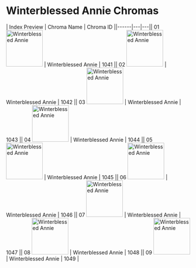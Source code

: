 # Winterblessed Annie Chromas

| Index  Preview | Chroma Name | Chroma ID ||------|---|---|| 01  <img src='https://raw.communitydragon.org/latest/plugins/rcp-be-lol-game-data/global/default/v1/champion-chroma-images/1/1041.png' alt='Winterblessed Annie' width='100'> | Winterblessed Annie | 1041 || 02  <img src='https://raw.communitydragon.org/latest/plugins/rcp-be-lol-game-data/global/default/v1/champion-chroma-images/1/1042.png' alt='Winterblessed Annie' width='100'> | Winterblessed Annie | 1042 || 03  <img src='https://raw.communitydragon.org/latest/plugins/rcp-be-lol-game-data/global/default/v1/champion-chroma-images/1/1043.png' alt='Winterblessed Annie' width='100'> | Winterblessed Annie | 1043 || 04  <img src='https://raw.communitydragon.org/latest/plugins/rcp-be-lol-game-data/global/default/v1/champion-chroma-images/1/1044.png' alt='Winterblessed Annie' width='100'> | Winterblessed Annie | 1044 || 05  <img src='https://raw.communitydragon.org/latest/plugins/rcp-be-lol-game-data/global/default/v1/champion-chroma-images/1/1045.png' alt='Winterblessed Annie' width='100'> | Winterblessed Annie | 1045 || 06  <img src='https://raw.communitydragon.org/latest/plugins/rcp-be-lol-game-data/global/default/v1/champion-chroma-images/1/1046.png' alt='Winterblessed Annie' width='100'> | Winterblessed Annie | 1046 || 07  <img src='https://raw.communitydragon.org/latest/plugins/rcp-be-lol-game-data/global/default/v1/champion-chroma-images/1/1047.png' alt='Winterblessed Annie' width='100'> | Winterblessed Annie | 1047 || 08  <img src='https://raw.communitydragon.org/latest/plugins/rcp-be-lol-game-data/global/default/v1/champion-chroma-images/1/1048.png' alt='Winterblessed Annie' width='100'> | Winterblessed Annie | 1048 || 09  <img src='https://raw.communitydragon.org/latest/plugins/rcp-be-lol-game-data/global/default/v1/champion-chroma-images/1/1049.png' alt='Winterblessed Annie' width='100'> | Winterblessed Annie | 1049 |